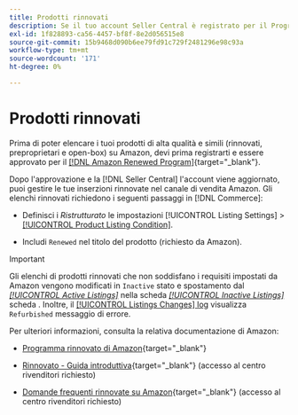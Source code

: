 ```yaml
---
title: Prodotti rinnovati
description: Se il tuo account Seller Central è registrato per il Programma Rinnovato, puoi gestire le tue inserzioni rinnovate nel Sales Channel Amazon.
exl-id: 1f828893-ca56-4457-bf8f-8e2d056515e8
source-git-commit: 15b9468d090b6ee79fd91c729f2481296e98c93a
workflow-type: tm+mt
source-wordcount: '171'
ht-degree: 0%

---
```


# Prodotti rinnovati

Prima di poter elencare i tuoi prodotti di alta qualità e simili (rinnovati, preproprietari e open-box) su Amazon, devi prima registrarti e essere approvato per il [[!DNL Amazon Renewed Program]](https://sell.amazon.com/programs/renewed.html){target=&quot;_blank&quot;}.

Dopo l&#39;approvazione e la [!DNL Seller Central] l&#39;account viene aggiornato, puoi gestire le tue inserzioni rinnovate nel canale di vendita Amazon. Gli elenchi rinnovati richiedono i seguenti passaggi in [!DNL Commerce]:

- Definisci i _Ristrutturato_ le impostazioni [!UICONTROL Listing Settings] > [[!UICONTROL Product Listing Condition]](./product-listing-condition.md).

- Includi `Renewed` nel titolo del prodotto (richiesto da Amazon).

>[!IMPORTANT]
>
>Gli elenchi di prodotti rinnovati che non soddisfano i requisiti impostati da Amazon vengono modificati in `Inactive` stato e spostamento dal *[[!UICONTROL Active Listings]](./active-listings.md)* nella scheda *[[!UICONTROL Inactive Listings]](./inactive-listings.md)* scheda . Inoltre, il [[!UICONTROL Listings Changes] log](./listing-changes-log.md) visualizza `Refurbished` messaggio di errore.

Per ulteriori informazioni, consulta la relativa documentazione di Amazon:

- [Programma rinnovato di Amazon](https://sell.amazon.com/programs/renewed.html){target=&quot;_blank&quot;}

- [Rinnovato - Guida introduttiva](https://sellercentral.amazon.com/gp/help/help.html/?itemID=201648580){target=&quot;_blank&quot;} (accesso al centro rivenditori richiesto)

- [Domande frequenti rinnovate su Amazon](https://sellercentral.amazon.com/gp/help/help.html?itemID=202190060){target=&quot;_blank&quot;} (accesso al centro rivenditori richiesto)
